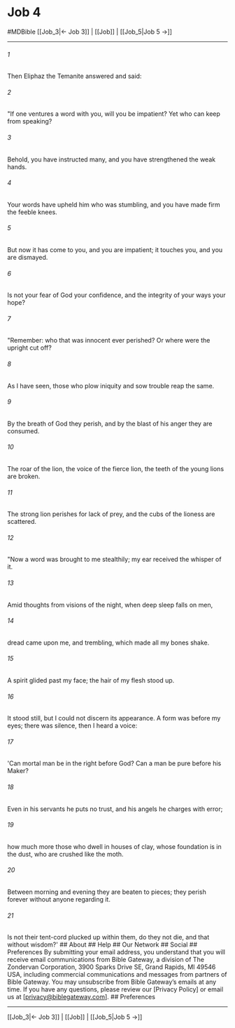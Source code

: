 # Job 4
#MDBible
[[Job_3|← Job 3]] | [[Job]] | [[Job_5|Job 5 →]]

***


###### 1 
Then Eliphaz the Temanite answered and said: 

###### 2 
"If one ventures a word with you, will you be impatient? Yet who can keep from speaking? 

###### 3 
Behold, you have instructed many, and you have strengthened the weak hands. 

###### 4 
Your words have upheld him who was stumbling, and you have made firm the feeble knees. 

###### 5 
But now it has come to you, and you are impatient; it touches you, and you are dismayed. 

###### 6 
Is not your fear of God your confidence, and the integrity of your ways your hope? 

###### 7 
"Remember: who that was innocent ever perished? Or where were the upright cut off? 

###### 8 
As I have seen, those who plow iniquity and sow trouble reap the same. 

###### 9 
By the breath of God they perish, and by the blast of his anger they are consumed. 

###### 10 
The roar of the lion, the voice of the fierce lion, the teeth of the young lions are broken. 

###### 11 
The strong lion perishes for lack of prey, and the cubs of the lioness are scattered. 

###### 12 
"Now a word was brought to me stealthily; my ear received the whisper of it. 

###### 13 
Amid thoughts from visions of the night, when deep sleep falls on men, 

###### 14 
dread came upon me, and trembling, which made all my bones shake. 

###### 15 
A spirit glided past my face; the hair of my flesh stood up. 

###### 16 
It stood still, but I could not discern its appearance. A form was before my eyes; there was silence, then I heard a voice: 

###### 17 
'Can mortal man be in the right before God? Can a man be pure before his Maker? 

###### 18 
Even in his servants he puts no trust, and his angels he charges with error; 

###### 19 
how much more those who dwell in houses of clay, whose foundation is in the dust, who are crushed like the moth. 

###### 20 
Between morning and evening they are beaten to pieces; they perish forever without anyone regarding it. 

###### 21 
Is not their tent-cord plucked up within them, do they not die, and that without wisdom?' ## About ## Help ## Our Network ## Social ## Preferences By submitting your email address, you understand that you will receive email communications from Bible Gateway, a division of The Zondervan Corporation, 3900 Sparks Drive SE, Grand Rapids, MI 49546 USA, including commercial communications and messages from partners of Bible Gateway. You may unsubscribe from Bible Gateway&rsquo;s emails at any time. If you have any questions, please review our [Privacy Policy] or email us at [privacy@biblegateway.com]. ## Preferences

***

[[Job_3|← Job 3]] | [[Job]] | [[Job_5|Job 5 →]]
